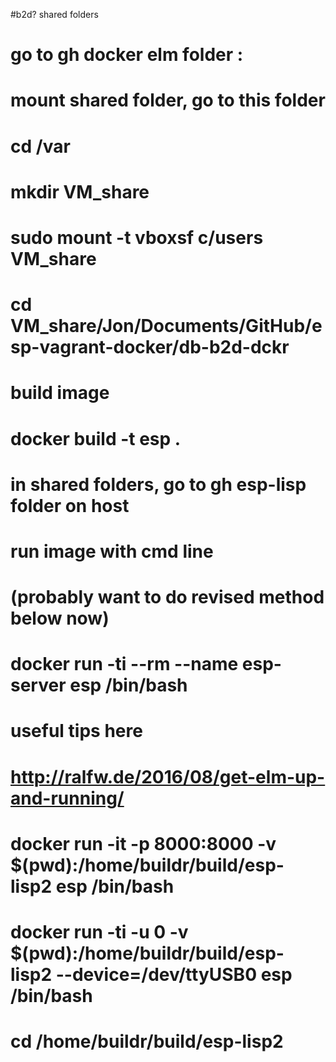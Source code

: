 #b2d? shared folders

# go to gh docker elm folder :
# mount shared folder, go to this folder

# cd /var
# mkdir VM_share 
 
# sudo mount -t vboxsf c/users VM_share
# cd VM_share/Jon/Documents/GitHub/esp-vagrant-docker/db-b2d-dckr

# build image
# docker build -t esp .

# in shared folders, go to gh esp-lisp folder on host

# run image with cmd line
# (probably want to do revised method below now)
# docker run -ti --rm --name esp-server esp /bin/bash

# useful tips here
# http://ralfw.de/2016/08/get-elm-up-and-running/
# docker run -it -p 8000:8000 -v $(pwd):/home/buildr/build/esp-lisp2 esp /bin/bash

# docker run -ti -u 0 -v $(pwd):/home/buildr/build/esp-lisp2 --device=/dev/ttyUSB0 esp /bin/bash

# cd /home/buildr/build/esp-lisp2
